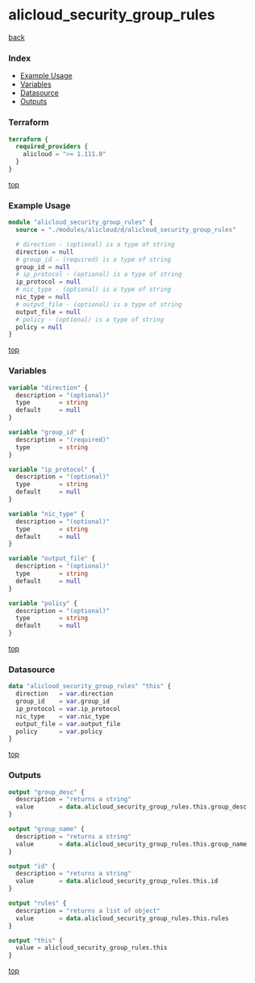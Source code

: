 # alicloud_security_group_rules

[back](../alicloud.md)

### Index

- [Example Usage](#example-usage)
- [Variables](#variables)
- [Datasource](#datasource)
- [Outputs](#outputs)

### Terraform

```terraform
terraform {
  required_providers {
    alicloud = ">= 1.111.0"
  }
}
```

[top](#index)

### Example Usage

```terraform
module "alicloud_security_group_rules" {
  source = "./modules/alicloud/d/alicloud_security_group_rules"

  # direction - (optional) is a type of string
  direction = null
  # group_id - (required) is a type of string
  group_id = null
  # ip_protocol - (optional) is a type of string
  ip_protocol = null
  # nic_type - (optional) is a type of string
  nic_type = null
  # output_file - (optional) is a type of string
  output_file = null
  # policy - (optional) is a type of string
  policy = null
}
```

[top](#index)

### Variables

```terraform
variable "direction" {
  description = "(optional)"
  type        = string
  default     = null
}

variable "group_id" {
  description = "(required)"
  type        = string
}

variable "ip_protocol" {
  description = "(optional)"
  type        = string
  default     = null
}

variable "nic_type" {
  description = "(optional)"
  type        = string
  default     = null
}

variable "output_file" {
  description = "(optional)"
  type        = string
  default     = null
}

variable "policy" {
  description = "(optional)"
  type        = string
  default     = null
}
```

[top](#index)

### Datasource

```terraform
data "alicloud_security_group_rules" "this" {
  direction   = var.direction
  group_id    = var.group_id
  ip_protocol = var.ip_protocol
  nic_type    = var.nic_type
  output_file = var.output_file
  policy      = var.policy
}
```

[top](#index)

### Outputs

```terraform
output "group_desc" {
  description = "returns a string"
  value       = data.alicloud_security_group_rules.this.group_desc
}

output "group_name" {
  description = "returns a string"
  value       = data.alicloud_security_group_rules.this.group_name
}

output "id" {
  description = "returns a string"
  value       = data.alicloud_security_group_rules.this.id
}

output "rules" {
  description = "returns a list of object"
  value       = data.alicloud_security_group_rules.this.rules
}

output "this" {
  value = alicloud_security_group_rules.this
}
```

[top](#index)